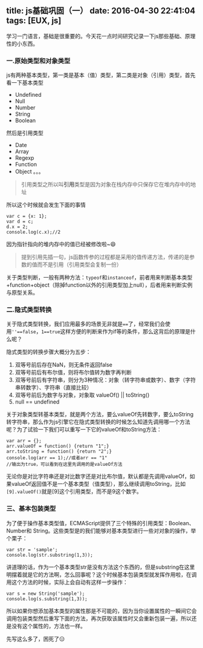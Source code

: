 title: js基础巩固（一）
date: 2016-04-30 22:41:04
tags: [EUX, js]
---

学习一门语言，基础是很重要的。今天花一点时间研究记录一下js那些基础、原理性的小东西。

### 一.原始类型和对象类型

js有两种基本类型，第一类是基本（值）类型，第二类是对象（引用）类型，首先看一下基本类型

- Undefined
- Null
- Number
- String
- Boolean

然后是引用类型

- Date
- Array
- Regexp
- Function
- Object
。。。

>引用类型之所以叫**引用**类型是因为对象在栈内存中只保存它在堆内存中的地址

所以这个时候就会发生下面的事情

	var c = {x: 1};
	var d = c;
	d.x = 2;
	console.log(c.x);//2

因为指针指向的堆内存中的值已经被修改啦~😄

>提到引用先插一句，js函数传参的过程都是采用的值传递方法，传递的是参数的值而不是引用（引用类型会复制一份）

关于类型判断，一般有两种方法：`typeof`和`instanceof`，前者用来判断基本类型+function+object（除掉function以外的引用类型加上null），后者用来判断实例与原型关系。

### 二.隐式类型转换

关于隐式类型转换，我们应用最多的场景无非就是`==`了，经常我们会使用`''==false`，`1==true`这样方便的判断来作为if等的条件，那么这背后的原理是什么呢？

隐式类型的转换步骤大概分为五步：

1. 双等号前后存在NaN，则无条件返回false
2. 双等号前后有布尔值，则将布尔值转为数字再判断
3. 双等号前后有字符串，则分为3种情况：对象（转字符串或数字）、数字（字符串转数字）、字符串（直接比较）
4. 双等号前后为数字与对象，对象取 valueOf() || toString()
5. null == undefined

关于对象类型转基本类型，就是两个方法，要么valueOf先转数字，要么toString转字符串，那么作为js引擎它在隐式类型转换的时候怎么知道先调用哪一个方法呢？为了试验一下我们可以重写一下它的valueOf和toString方法：

	var arr = {};
	arr.valueOf = function() {return "1";}
	arr.toString = function() {return "2";}
	console.log(arr == 1);//或者arr == "1"
	//输出为true，可以看到在这里先调用的是valueOf方法

无论你是对比字符串还是对比数字还是对比布尔值，默认都是先调用valueOf，如果valueOf返回值不是一个基本类型（值类型），那么继续调用toString，比如`[9].valueOf()`就是[9]这个引用类型，而不是9这个数字。

### 三、基本包装类型

为了便于操作基本类型值，ECMAScript提供了三个特殊的引用类型：Boolean、Number和 String。这些类型是的我们能够对基本类型进行一些对对象的操作，举个栗子：

	var str = 'sample';
	console.log(str.substring(1,3));

讲道理的话，作为一个基本类型str是没有方法这个东西的，但是substring在这里明摆着就是它的方法啊，怎么回事呢？这个时候基本包装类型就发挥作用啦，在调用这个方法的时候，实际上会自动有这样一步操作：

	var s = new String('sample');
	console.log(s.substring(1,3));

所以如果你想添加基本类型的属性那是不可能的，因为当你设置属性的一瞬间它会调用包装类型然后重写下面的方法，再次获取该属性时又会重新包装一遍，所以还是没有这个属性的，方法也一样。

先写这么多了，困死了😑